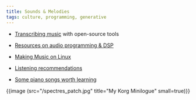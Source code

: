 ```yaml
---
title: Sounds & Melodies
tags: culture, programming, generative
---
```


- [Transcribing music](/music-transcribing) with open-source tools

- [Resources on audio programming & DSP](/dsp)

- [Making Music on Linux](/making-music-linux)

- [Listening recommendations](/listening)

- [Some piano songs worth learning](/piano)


{{image (src="/spectres_patch.jpg" title="My Korg Minilogue" small=true)}}
